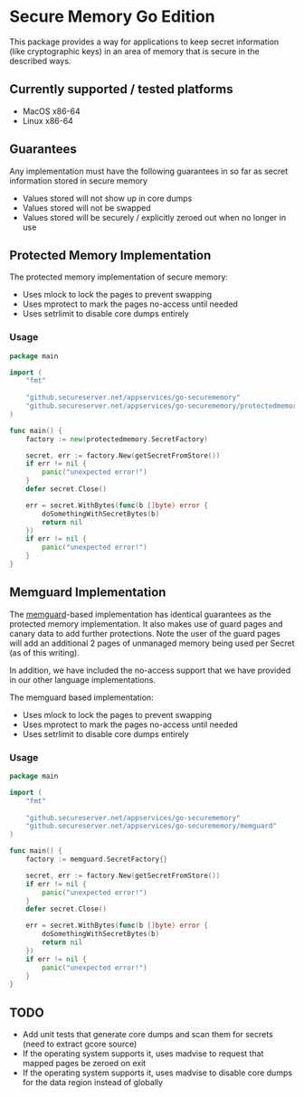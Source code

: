 # Secure Memory Go Edition

This package provides a way for applications to keep secret information (like cryptographic keys) in an area of memory
that is secure in the described ways.

## Currently supported / tested platforms
* MacOS x86-64
* Linux x86-64

## Guarantees
Any implementation must have the following guarantees in so far as secret information stored in secure memory

* Values stored will not show up in core dumps
* Values stored will not be swapped
* Values stored will be securely / explicitly zeroed out when no longer in use

## Protected Memory Implementation
The protected memory implementation of secure memory:

* Uses mlock to lock the pages to prevent swapping
* Uses mprotect to mark the pages no-access until needed
* Uses setrlimit to disable core dumps entirely

### Usage

```go
package main

import (
    "fmt"
    
    "github.secureserver.net/appservices/go-securememory"
    "github.secureserver.net/appservices/go-securememory/protectedmemory"
)

func main() {
    factory := new(protectedmemory.SecretFactory)

    secret, err := factory.New(getSecretFromStore())
    if err != nil {
        panic("unexpected error!")
    }
    defer secret.Close()

    err = secret.WithBytes(func(b []byte) error {
        doSomethingWithSecretBytes(b)
        return nil
    })
    if err != nil {
        panic("unexpected error!")
    }
}
```

## Memguard Implementation
The [memguard](https://github.com/awnumar/memguard/)-based implementation has identical guarantees as the protected
memory implementation. It also makes use of guard pages and canary data to add further protections. Note the user of
the guard pages will add an additional 2 pages of unmanaged memory being used per Secret (as of this writing).

In addition, we have included the no-access support that we have provided in our other language implementations.

The memguard based implementation:

* Uses mlock to lock the pages to prevent swapping
* Uses mprotect to mark the pages no-access until needed
* Uses setrlimit to disable core dumps entirely

### Usage

```go
package main

import (
    "fmt"
    
    "github.secureserver.net/appservices/go-securememory"
    "github.secureserver.net/appservices/go-securememory/memguard"
)

func main() {
    factory := memguard.SecretFactory{}

    secret, err := factory.New(getSecretFromStore())
    if err != nil {
        panic("unexpected error!")
    }
    defer secret.Close()

    err = secret.WithBytes(func(b []byte) error {
        doSomethingWithSecretBytes(b)
        return nil
    })
    if err != nil {
        panic("unexpected error!")
    }
}
```

## TODO
* Add unit tests that generate core dumps and scan them for secrets (need to extract gcore source)
* If the operating system supports it, uses madvise to request that mapped pages be zeroed on exit
* If the operating system supports it, uses madvise to disable core dumps for the data region instead of globally
